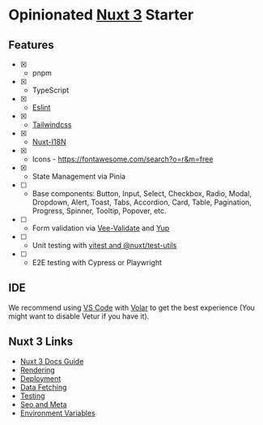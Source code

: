 # Opinionated [Nuxt 3](https://nuxt.com/docs/guide) Starter

## Features

- [x]	- pnpm
- [x] - TypeScript
- [x] - [Eslint](https://github.com/antfu/eslint-config)
- [x] - [Tailwindcss](https://tailwindcss.com/docs)
- [x] - [Nuxt-I18N](https://v8.i18n.nuxtjs.org)
- [x] - Icons - https://fontawesome.com/search?o=r&m=free
- [x] - State Management via Pinia
- [ ] - Base components: Button, Input, Select, Checkbox, Radio, Modal, Dropdown, Alert, Toast, Tabs, Accordion, Card, Table, Pagination, Progress, Spinner, Tooltip, Popover, etc.
- [ ] - Form validation via [Vee-Validate](https://vee-validate.logaretm.com/v4) and [Yup](https://github.com/jquense/yup)
- [ ] - Unit testing with [vitest and @nuxt/test-utils](https://nuxt.com/docs/getting-started/testing)
- [ ] - E2E testing with Cypress or Playwright

## IDE

We recommend using [VS Code](https://code.visualstudio.com/) with [Volar](https://github.com/johnsoncodehk/volar) to get the best experience (You might want to disable Vetur if you have it).

## Nuxt 3 Links
- [Nuxt 3 Docs Guide](https://nuxt.com/docs/guide)
- [Rendering](https://nuxt.com/docs/guide/concepts/rendering#coming-in-nuxt-3)
- [Deployment](https://nuxt.com/docs/getting-started/deployment)
- [Data Fetching](https://nuxt.com/docs/getting-started/data-fetching)
- [Testing](https://nuxt.com/docs/getting-started/testing)
- [Seo and Meta](https://nuxt.com/docs/getting-started/seo-meta)
- [Environment Variables](https://nuxt.com/docs/getting-started/configuration#environment-variables-and-private-tokens)
